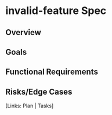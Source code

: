 # invalid-feature Spec

## Overview

## Goals

## Functional Requirements

## Risks/Edge Cases

[Links: Plan | Tasks]
